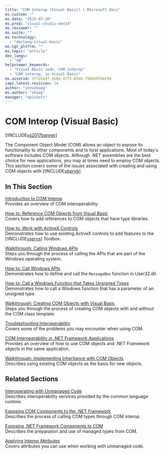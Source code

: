 ```yaml
---
title: "COM Interop (Visual Basic) | Microsoft Docs"
ms.custom: ""
ms.date: "2015-07-20"
ms.prod: "visual-studio-dev14"
ms.reviewer: ""
ms.suite: ""
ms.technology: 
  - "devlang-visual-basic"
ms.tgt_pltfrm: ""
ms.topic: "article"
dev_langs: 
  - "VB"
helpviewer_keywords: 
  - "Visual Basic code, COM interop"
  - "COM interop, in Visual Basic"
ms.assetid: 3ffd1bdf-1b8d-47f5-87eb-75b659f64294
caps.latest.revision: 14
author: "stevehoag"
ms.author: "shoag"
manager: "wpickett"
---
```

# COM Interop (Visual Basic)
[!INCLUDE[vs2017banner](../../../visual-basic/includes/vs2017banner.md)]

The Component Object Model (COM) allows an object to expose its functionality to other components and to host applications. Most of today's software includes COM objects. Although .NET assemblies are the best choice for new applications, you may at times need to employ COM objects. This section covers some of the issues associated with creating and using COM objects with [!INCLUDE[vbprvb](../../../csharp/programming-guide/concepts/linq/includes/vbprvb-md.md)].  
  
## In This Section  
 [Introduction to COM Interop](../../../visual-basic/programming-guide/com-interop/introduction-to-com-interop.md)  
 Provides an overview of COM interoperability.  
  
 [How to: Reference COM Objects from Visual Basic](../../../visual-basic/programming-guide/com-interop/how-to-reference-com-objects.md)  
 Covers how to add references to COM objects that have type libraries.  
  
 [How to: Work with ActiveX Controls](../../../visual-basic/programming-guide/com-interop/how-to-work-with-activex-controls.md)  
 Demonstrates how to use existing ActiveX controls to add features to the [!INCLUDE[vsprvs](../../../csharp/includes/vsprvs-md.md)] Toolbox.  
  
 [Walkthrough: Calling Windows APIs](../../../visual-basic/programming-guide/com-interop/walkthrough-calling-windows-apis.md)  
 Steps you through the process of calling the APIs that are part of the Windows operating system.  
  
 [How to: Call Windows APIs](../../../visual-basic/programming-guide/com-interop/how-to-call-windows-apis.md)  
 Demonstrates how to define and call the `MessageBox` function in User32.dll.  
  
 [How to: Call a Windows Function that Takes Unsigned Types](../../../visual-basic/programming-guide/com-interop/how-to-call-a-windows-function-that-takes-unsigned-types.md)  
 Demonstrates how to call a Windows function that has a parameter of an unsigned type.  
  
 [Walkthrough: Creating COM Objects with Visual Basic](../../../visual-basic/programming-guide/com-interop/walkthrough-creating-com-objects.md)  
 Steps you through the process of creating COM objects with and without the COM class template.  
  
 [Troubleshooting Interoperability](../../../visual-basic/programming-guide/com-interop/troubleshooting-interoperability.md)  
 Covers some of the problems you may encounter when using COM.  
  
 [COM Interoperability in .NET Framework Applications](../../../visual-basic/programming-guide/com-interop/com-interoperability-in-net-framework-applications.md)  
 Provides an overview of how to use COM objects and .NET Framework objects in the same application.  
  
 [Walkthrough: Implementing Inheritance with COM Objects](../../../visual-basic/programming-guide/com-interop/walkthrough-implementing-inheritance-with-com-objects.md)  
 Describes using existing COM objects as the basis for new objects.  
  
## Related Sections  
 [Interoperating with Unmanaged Code](../Topic/Interoperating%20with%20Unmanaged%20Code.md)  
 Describes interoperability services provided by the common language runtime.  
  
 [Exposing COM Components to the .NET Framework](../Topic/Exposing%20COM%20Components%20to%20the%20.NET%20Framework.md)  
 Describes the process of calling COM types through COM interop.  
  
 [Exposing .NET Framework Components to COM](../Topic/Exposing%20.NET%20Framework%20Components%20to%20COM.md)  
 Describes the preparation and use of managed types from COM.  
  
 [Applying Interop Attributes](../Topic/Applying%20Interop%20Attributes.md)  
 Covers attributes you can use when working with unmanaged code.